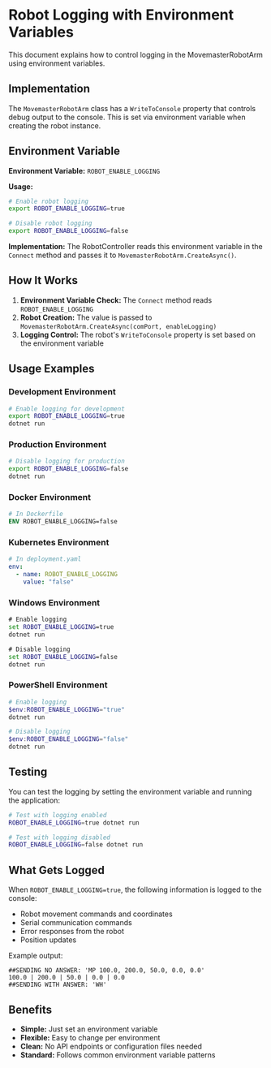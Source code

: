 # Robot Logging with Environment Variables

This document explains how to control logging in the MovemasterRobotArm using environment variables.

## Implementation

The `MovemasterRobotArm` class has a `WriteToConsole` property that controls debug output to the console. This is set via environment variable when creating the robot instance.

## Environment Variable

**Environment Variable:** `ROBOT_ENABLE_LOGGING`

**Usage:**

```bash
# Enable robot logging
export ROBOT_ENABLE_LOGGING=true

# Disable robot logging
export ROBOT_ENABLE_LOGGING=false
```

**Implementation:** The RobotController reads this environment variable in the `Connect` method and passes it to `MovemasterRobotArm.CreateAsync()`.

## How It Works

1. **Environment Variable Check:** The `Connect` method reads `ROBOT_ENABLE_LOGGING`
2. **Robot Creation:** The value is passed to `MovemasterRobotArm.CreateAsync(comPort, enableLogging)`
3. **Logging Control:** The robot's `WriteToConsole` property is set based on the environment variable

## Usage Examples

### Development Environment

```bash
# Enable logging for development
export ROBOT_ENABLE_LOGGING=true
dotnet run
```

### Production Environment

```bash
# Disable logging for production
export ROBOT_ENABLE_LOGGING=false
dotnet run
```

### Docker Environment

```dockerfile
# In Dockerfile
ENV ROBOT_ENABLE_LOGGING=false
```

### Kubernetes Environment

```yaml
# In deployment.yaml
env:
  - name: ROBOT_ENABLE_LOGGING
    value: "false"
```

### Windows Environment

```cmd
# Enable logging
set ROBOT_ENABLE_LOGGING=true
dotnet run

# Disable logging
set ROBOT_ENABLE_LOGGING=false
dotnet run
```

### PowerShell Environment

```powershell
# Enable logging
$env:ROBOT_ENABLE_LOGGING="true"
dotnet run

# Disable logging
$env:ROBOT_ENABLE_LOGGING="false"
dotnet run
```

## Testing

You can test the logging by setting the environment variable and running the application:

```bash
# Test with logging enabled
ROBOT_ENABLE_LOGGING=true dotnet run

# Test with logging disabled
ROBOT_ENABLE_LOGGING=false dotnet run
```

## What Gets Logged

When `ROBOT_ENABLE_LOGGING=true`, the following information is logged to the console:

- Robot movement commands and coordinates
- Serial communication commands
- Error responses from the robot
- Position updates

Example output:

```
##SENDING NO ANSWER: 'MP 100.0, 200.0, 50.0, 0.0, 0.0'
100.0 | 200.0 | 50.0 | 0.0 | 0.0
##SENDING WITH ANSWER: 'WH'
```

## Benefits

- **Simple:** Just set an environment variable
- **Flexible:** Easy to change per environment
- **Clean:** No API endpoints or configuration files needed
- **Standard:** Follows common environment variable patterns
